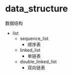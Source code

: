 # data_structure
数据结构

- list
  - sequence_list
    - 顺序表
  - linked_list
    - 单链表
  - double_linked_list
    - 双向链表